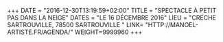 +++
DATE = "2016-12-30T13:19:59+02:00"
TITLE = "SPECTACLE À PETIT PAS DANS LA NEIGE"
DATES = "LE 16 DÉCEMBRE 2016"
LIEU = "CRÉCHE SARTROUVILLE, 78500 SARTROUVILLE "
LINK= "HTTP://MANOEL-ARTISTE.FR/AGENDA/"
WEIGHT=9999960
+++
